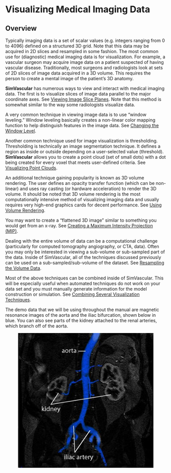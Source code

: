 # Visualizing Medical Imaging Data

## Overview

Typically imaging data is a set of scalar values (e.g. integers ranging from 0 to 4096) defined on a structured 3D grid. Note that this data may be acquired in 2D slices and resampled in some fashion. The most common use for (diagnostic) medical imaging data is for visualization.  For example, a vascular surgeon may acquire image data on a patient suspected of having vascular disease.  Traditionally, most surgeons and radiologists look at sets of 2D slices of image data acquired in a 3D volume.  This requires the person to create a mental image of the patient’s 3D anatomy.

**SimVascular** has numerous ways to view and interact with medical imaging data.  The first is to visualize slices of image data parallel to the major coordinate axes.  See [Viewing Image Slice Planes](#imagingSlicePlanes). Note that this method is somewhat similar to the way some radiologists visualize data.

A very common technique in viewing image data is to use “window leveling.”  Window leveling basically creates a non-linear color mapping function to help distinguish features in the image data.  See [Changing the Window Level](#imagingWindowLevel).

Another common technique used for image visualization is thresholding.  Thresholding is technically an image segmentation technique.  It defines a region as inside or outside depending on a user-selected value (threshold).  **SimVascular** allows you to create a point cloud (set of small dots) with a dot being created for every voxel that meets user-defined criteria.  See [Visualizing Point Clouds](#imagingPointClouds).

An additional technique gaining popularity is known as 3D volume rendering.  The user defines an opacity transfer function (which can be non-linear) and uses ray casting (or hardware acceleration) to render the 3D volume.  It should be noted that 3D volume rendering is the most computationally intensive method of visualizing imaging data and usually requires very high-end graphics cards for decent performance.  See [Using Volume Rendering](#imagingVolumeRendering).

You may want to create a “flattened 3D image” similar to something you would get from an x-ray. See [Creating a Maximum Intensity Projection (MIP)](#imagingMIP).

Dealing with the entire volume of data can be a computational challenge (particularly for computed tomography angiography, or CTA, data).  Often you may only be interested in viewing a sub-volume or sub-sampled part of the data.  Inside of SimVascular, all of the techniques discussed previously can be used on a sub-sampled/sub-volume of the dataset. See [Resampling the Volume Data](#imagingSubvolume).
       
Most of the above techniques can be combined inside of SimVascular.  This will be especially useful when automated techniques do not work on your data set and you must manually generate information for the model construction or simulation.  See [Combining Several Visualization Techniques](#imagingCombining).

The demo data that we will be using throughout the manual are magnetic resonance images of the aorta and the iliac bifurcation, shown below in blue.  You can also see parts of the kidney attached to the renal arteries, which branch off of the aorta.

<figure>
  <img class="svImg svImgMd" src="archives/sv2/imaging/imgs/1.jpg">
  <figcaption class="svCaption" ></figcaption>
</figure>

